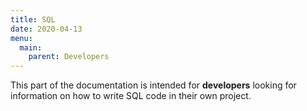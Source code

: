 ```yaml
---
title: SQL
date: 2020-04-13
menu:
  main:
    parent: Developers
---
```


This part of the documentation is intended for **developers** looking for information on how to write SQL code in 
their own project. 
